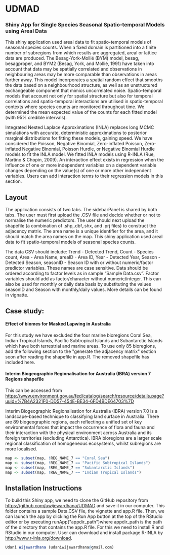 # UDMAD
### Shiny App for Single Species Seasonal Spatio-temporal Models using Areal Data

This shiny application used areal data to fit spatio-temporal models of seasonal species counts. When a fixed domain is partitioned into a finite number of subregions from which results are aggregated, areal or lattice data are produced. The Besag-York-Mollié (BYM) model, besag, besagproper, and BYM2 (Besag, York, and Mollié, 1991) have taken into account that data may be spatially correlated and observations in neighbouring areas may be more comparable than observations in areas further away. This model incorporates a spatial random effect that smooths the data based on a neighbourhood structure, as well as an unstructured exchangeable component that mimics uncorrelated noise. Spatio-temporal models that account not only for spatial structure but also for temporal correlations and spatio-temporal interactions are utilised in spatio-temporal contexts where species counts are monitored throughout time. We determined the mean expected value of the counts for each fitted model (with 95% credible intervals). 

Integrated Nested Laplace Approximations (INLA) replaces long MCMC simulations with accurate, deterministic approximations to posterior marginal distributions for fitting these models, gaining speed. We have considered the Poisson, Negative Binomial, Zero-inflated Poisson, Zero-inflated Negative Binomial, Poisson Hurdle, or Negative Binomial Hurdle models to fit the INLA model. We fitted INLA models using R-INLA (Rue, Martino & Chopin, 2009). An interaction effect exists in regression when the influence of one or more independent variables on a dependent variable changes depending on the value(s) of one or more other independent variables. Users can add interaction terms to their regression models in this section.

## Layout
The application consists of two tabs. The sidebarPanel is shared by both tabs. The user must first upload the .CSV file and decide whether or not to normalise the numeric predictors. The user should next upload the shapefile (a combination of .shp,.dbf,.shx, and .prj files) to construct the adjacency matrix. The area name is a unique identifier for the area, and it should match the area names on the map. This shiny application used areal data to fit spatio-temporal models of seasonal species counts. 

The data CSV should include: Trend - Detected Trend, Count - Species count, Area - Area Name, areaID - Area ID, Year - Detected Year, Season - Detected Season, seasonID - Season ID with or without numeric/factor predictor variables. These names are case sensitive. Data should be ordered according to factor levels as in sample “Sample Data.csv”. Factor variables should add as factor/character without numeric/integer. This can also be used for monthly or daily data basis by substituting the values seasonID and Season with monthly/daily values. More details can be found in vignatte.

## Case study: 
#### Effect of biomes for Masked Lapwing in Australia

For this study we have excluded the four marine bioregions Coral Sea, Indian Tropical Islands, Pacific Subtropical Islands and Subantarctic Islands which have both terrestrial and marine areas. To use only 85 bioregions, add the following section to the "generate the adjacency matrix" section soon after reading the shapefile in app.R. The removed shapefile has included here. 

#### Interim Biogeographic Regionalisation for Australia (IBRA) version 7 Regions shapefile 
This can be accessed from 
https://www.environment.gov.au/fed/catalog/search/resource/details.page?uuid=%7B4A2321F0-DD57-454E-BE34-6FD4BDE64703%7D 

Interim Biogeographic Regionalisation for Australia (IBRA) version 7.0 is a landscape-based technique to classifying land surface in Australia. There are 89 biogeographic regions, each reflecting a unified set of key environmental forces that impact the occurrence of flora and fauna and their interaction with the physical environment across Australia and its foreign territories (excluding Antarctica). IBRA bioregions are a larger scale regional classification of homogeneous ecosystems, whilst subregions are more localised. 

```r
map <- subset(map, !REG_NAME_7 == "Coral Sea")
map <- subset(map, !REG_NAME_7 == "Pacific Subtropical Islands")
map <- subset(map, !REG_NAME_7 == "Subantarctic Islands")
map <- subset(map, !REG_NAME_7 == "Indian Tropical Islands")
```

## Installation Instructions

To build this Shiny app, we need to clone the GitHub repository from https://github.com/uwijewardhana/UDMAD and save it in our computer. This folder contains a sample Data.CSV file, the vignette and app.R file. Then, we can launch the app by clicking the Run App button at the top of the RStudio editor or by executing runApp("appdir_path")where appdir_path is the path of the directory that contains the app.R file. For this we need to install R and RStudio in our computer. User can download and install package R-INLA by  http://www.r-inla.org/download. 

```r
Udani Wijewardhana (udaniwijewardhana@gmail.com)
```

